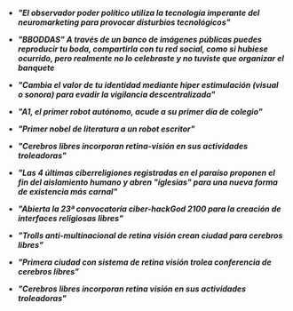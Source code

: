 * ___"El observador poder político utiliza la tecnología imperante del neuromarketing para provocar disturbios tecnológicos"___

* ___"BBODDAS" A través de un banco de imágenes públicas puedes reproducir tu boda, compartirla con tu red social, como si hubiese ocurrido, pero realmente no lo celebraste y no tuviste que organizar el banquete___

* ___"Cambia el valor de tu identidad mediante hiper estimulación (visual o sonora) para evadir la vigilancia descentralizada"___ 

* ___"A1, el primer robot autónomo, acude a su primer día de colegio"___

* ___"Primer nobel de literatura a un robot escritor"___

* ___"Cerebros libres incorporan retina-visión en sus actividades troleadoras"___

* ___"Las 4 últimas ciberreligiones registradas en el paraíso proponen el fin del aislamiento humano y abren "iglesias" para una nueva forma de existencia más carnal"___ 

* ___"Abierta la 23ª convocatoria ciber-hackGod 2100 para la creación de interfaces religiosas libres"___

* ___"Trolls anti-multinacional de retina visión crean ciudad para cerebros libres"___

* ___"Primera ciudad con sistema de retina visión trolea conferencia de cerebros libres"___ 

* ___"Cerebros libres incorporan retina visión en sus actividades troleadoras"___
